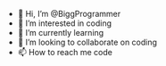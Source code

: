 - 👋 Hi, I’m @BiggProgrammer
- 👀 I’m interested in coding
- 🌱 I’m currently learning 
- 💞️ I’m looking to collaborate on coding
- 📫 How to reach me code

<!---
BiggProgrammer/BiggProgrammer is a ✨ special ✨ repository because its `README.md` (this file) appears on your GitHub profile.
You can click the Preview link to take a look at your changes.
--->
